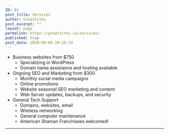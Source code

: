 ```yaml
---
ID: 61
post_title: Services
author: GreatSites
post_excerpt: ""
layout: page
permalink: https://greatsites.io/services/
published: true
post_date: 2020-09-09 20:19:14
---
```

<!-- wp:list -->
<ul><li>Business websites from $750<ul><li>Specializing in WordPress</li><li>Domain name assistance and hosting available</li></ul></li><li>Ongoing SEO and Marketing from $300<ul><li>Monthly social media campaigns</li><li>Online promotions</li><li>Website seasonal SEO marketing and content</li><li>Web Server updates, backups, and security</li></ul></li><li>General Tech Support<ul><li>Domains, websites, email </li><li>Wireless networking </li><li>General computer maintenance</li><li>American Shaman Franchisees welcomed!</li></ul></li></ul>
<!-- /wp:list -->

<!-- wp:separator -->
<hr class="wp-block-separator"/>
<!-- /wp:separator -->